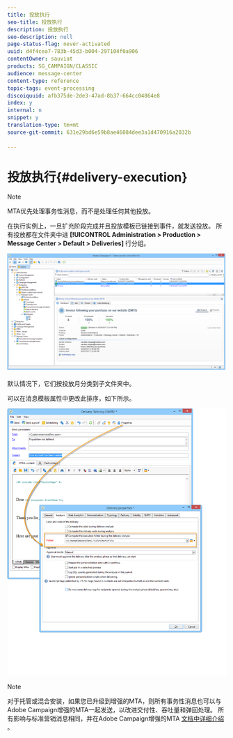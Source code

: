 ```yaml
---
title: 投放执行
seo-title: 投放执行
description: 投放执行
seo-description: null
page-status-flag: never-activated
uuid: d4f4cea7-783b-45d3-b004-297104f0a906
contentOwner: sauviat
products: SG_CAMPAIGN/CLASSIC
audience: message-center
content-type: reference
topic-tags: event-processing
discoiquuid: afb375de-2de3-47ad-8b37-664cc04864e8
index: y
internal: n
snippet: y
translation-type: tm+mt
source-git-commit: 631e29bd6e59b8ae46084dee3a1d470916a2032b

---
```



# 投放执行{#delivery-execution}

>[!NOTE]
>
>MTA优先处理事务性消息，而不是处理任何其他投放。

在执行实例上，一旦扩充阶段完成并且投放模板已链接到事件，就发送投放。 所有投放都在文件夹中进 **[!UICONTROL Administration > Production > Message Center > Default > Deliveries]** 行分组。

![](assets/messagecenter_deliveries_execinstances_001.png)

默认情况下，它们按投放月分类到子文件夹中。

可以在消息模板属性中更改此排序，如下所示。

![](assets/messagecenter_deliveries_properties_001.png)

>[!NOTE]
>
>对于托管或混合安装，如果您已升级到增强的MTA，则所有事务性消息也可以与Adobe Campaign增强的MTA一起发送，以改进交付性、吞吐量和弹回处理。 所有影响与标准营销消息相同，并在Adobe Campaign增强的MTA [文档中详细介绍](https://helpx.adobe.com/campaign/kb/acc-campaign-enhanced-mta.html) 。